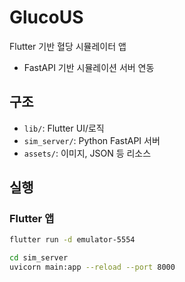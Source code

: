 # GlucoUS

Flutter 기반 혈당 시뮬레이터 앱  
+ FastAPI 기반 시뮬레이션 서버 연동

## 구조

- `lib/`: Flutter UI/로직
- `sim_server/`: Python FastAPI 서버
- `assets/`: 이미지, JSON 등 리소스

## 실행

### Flutter 앱

```bash
flutter run -d emulator-5554
```

```bash
cd sim_server
uvicorn main:app --reload --port 8000
``` 
